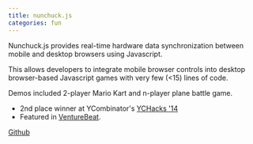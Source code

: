```yaml
---
title: nunchuck.js
categories: fun
---
```


Nunchuck.js provides real-time hardware data synchronization between mobile and desktop browsers using Javascript.

This allows developers to integrate mobile browser controls into desktop browser-based Javascript games with very few (<15) lines of code.

Demos included 2-player Mario Kart and n-player plane battle game.

- 2nd place winner at YCombinator's [YCHacks '14](https://ychacks.devpost.com/)
- Featured in [VentureBeat](https://venturebeat.com/2014/09/02/now-you-can-turn-your-smartphone-into-a-controller-for-your-web-based-video-game/).

[Github](https://github.com/ehzhang/nunchuck)
